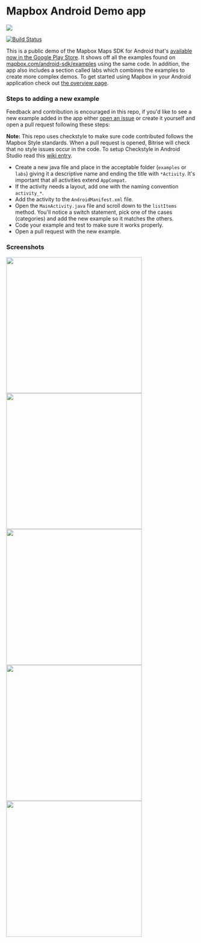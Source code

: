 # Mapbox Android Demo app

![](https://github.com/mapbox/mapbox-android-demo/blob/master/screenshots/splash.png)

[![Build Status](https://www.bitrise.io/app/9778f1e5f744661f.svg?token=bNy-zoctPHivmB6e8inudA&branch=master)](https://www.bitrise.io/app/9778f1e5f744661f)

This is a public demo of the Mapbox Maps SDK for Android that's [available now in the Google Play Store](https://play.google.com/store/apps/details?id=com.mapbox.mapboxandroiddemo). It shows off all the examples found on [mapbox.com/android-sdk/examples](https://www.mapbox.com/android-sdk/examples/) using the same code. In addition, the app also includes a section called labs which combines the examples to create more complex demos. To get started using Mapbox in your Android application check out [the overview page](https://www.mapbox.com/android-sdk/).

### Steps to adding a new example
Feedback and contribution is encouraged in this repo, if you'd like to see a new example added in the app either [open an issue](https://github.com/mapbox/mapbox-android-demo/issues) or create it yourself and open a pull request following these steps:

**Note:** This repo uses checkstyle to make sure code contributed follows the Mapbox Style standards. When a pull request is opened, Bitrise will check that no style issues occur in the code. To setup Checkstyle in Android Studio read this [wiki entry](https://github.com/mapbox/mapbox-android-demo/wiki/Setting-up-Mapbox-checkstyle).

* Create a new java file and place in the acceptable folder (`examples` or `labs`) giving it a descriptive name and ending the title with `*Activity`. It's important that all activities extend `AppCompat`.
* If the activity needs a layout, add one with the naming convention `activity_*`.
* Add the activity to the `AndroidManifest.xml` file.
* Open the `MainActivity.java` file and scroll down to the `listItems` method. You'll notice a switch statement, pick one of the cases (categories) and add the new example so it matches the others. 
* Code your example and test to make sure it works properly.
* Open a pull request with the new example.

### Screenshots
<img src="https://github.com/mapbox/mapbox-android-demo/blob/master/screenshots/phone/main-activity.png" width="360">
<img src="https://github.com/mapbox/mapbox-android-demo/blob/master/screenshots/phone/navigation-drawer.png" width="360">
<img src="https://github.com/mapbox/mapbox-android-demo/blob/master/screenshots/phone/custom-marker-example.png" width="360">
<img src="https://github.com/mapbox/mapbox-android-demo/blob/master/screenshots/phone/following-route.png" width="360">
<img src="https://github.com/mapbox/mapbox-android-demo/blob/master/screenshots/phone/user-location.png" width="360">

